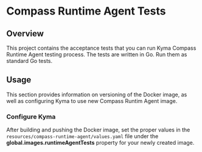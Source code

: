 # Compass Runtime Agent Tests

## Overview

This project contains the acceptance tests that you can run Kyma Compass Runtime Agent testing process.
The tests are written in Go. Run them as standard Go tests.

## Usage

This section provides information on versioning of the Docker image, as well as configuring Kyma to use new Compass Runtim Agent image.

### Configure Kyma

After building and pushing the Docker image, set the proper values in the `resources/compass-runtime-agent/values.yaml` file under the **global.images.runtimeAgentTests** property for your newly created image.
